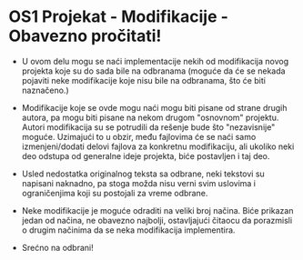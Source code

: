 # OS1 Projekat - Modifikacije - Obavezno pročitati!


* U ovom delu mogu se naći implementacije nekih od modifikacija novog projekta koje su do sada bile na odbranama (moguće da će se nekada pojaviti neke modifikacije koje nisu bile na odbranama, što će biti naznačeno.)


* Modifikacije koje se ovde mogu naći mogu biti pisane od strane drugih autora, pa mogu biti pisane na nekom drugom "osnovnom" projektu. Autori modifikacija su se potrudili da rešenje bude što "nezavisnije" moguće.
Uzimajući to u obzir, među fajlovima će se naći samo izmenjeni/dodati delovi fajlova za konkretnu modifikaciju, ali ukoliko neki deo odstupa od generalne ideje projekta, biće postavljen i taj deo.

* Usled nedostatka originalnog teksta sa odbrane, neki tekstovi su napisani naknadno, pa stoga možda nisu verni svim uslovima i ograničenjima koji su postojali za vreme odbrane.

* Neke modifikacije je moguće odraditi na veliki broj načina. Biće prikazan jedan od načina, ne obavezno najbolji, ostavljajući čitaocu da porazmisli o drugim načinima da se neka modifikacija implementira.

* Srećno na odbrani!
